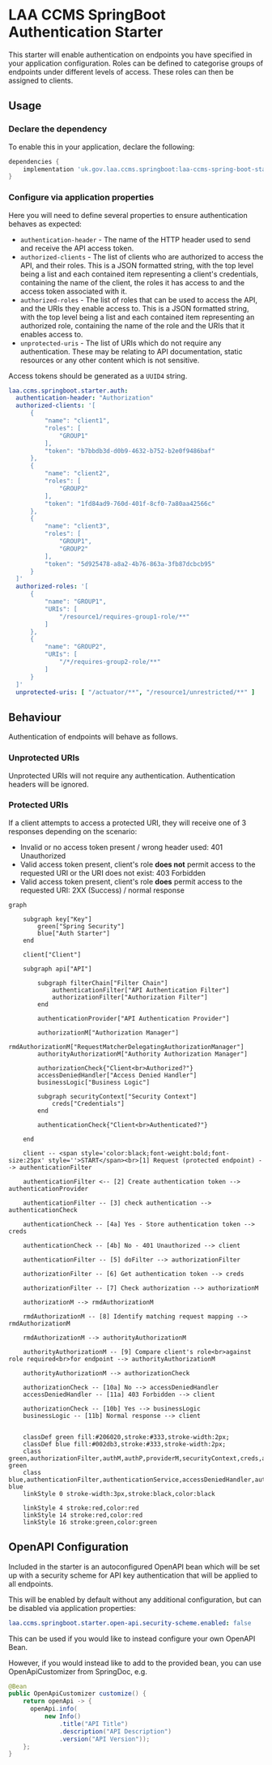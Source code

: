 # LAA CCMS SpringBoot Authentication Starter

This starter will enable authentication on endpoints you have specified in your application configuration.
Roles can be defined to categorise groups of endpoints under different levels of access. These roles can then be assigned
to clients.

## Usage

### Declare the dependency

To enable this in your application, declare the following:

```groovy
dependencies {
    implementation 'uk.gov.laa.ccms.springboot:laa-ccms-spring-boot-starter-auth'
}
```

### Configure via application properties

Here you will need to define several properties to ensure authentication behaves as expected:

- `authentication-header` - The name of the HTTP header used to send and receive the API access token.
- `authorized-clients` - The list of clients who are authorized to access the API, and their roles. This is a JSON formatted string, with the top level being a list and each contained item representing a client's credentials, containing the name of the client, the roles it has access to and the access token associated with it.
- `authorized-roles` - The list of roles that can be used to access the API, and the URIs they enable access to. This is a JSON formatted string, with the top level being a list and each contained item representing an authorized role, containing the name of the role and the URIs that it enables access to.
- `unprotected-uris` - The list of URIs which do not require any authentication. These may be relating to API documentation, static resources or any other content which is not sensitive.

Access tokens should be generated as a `UUID4` string.

```yaml
laa.ccms.springboot.starter.auth:
  authentication-header: "Authorization"
  authorized-clients: '[
      {
          "name": "client1",
          "roles": [
              "GROUP1"
          ],
          "token": "b7bbdb3d-d0b9-4632-b752-b2e0f9486baf"
      },
      {
          "name": "client2",
          "roles": [
              "GROUP2"
          ],
          "token": "1fd84ad9-760d-401f-8cf0-7a80aa42566c"
      },
      {
          "name": "client3",
          "roles": [
              "GROUP1",
              "GROUP2"
          ],
          "token": "5d925478-a8a2-4b76-863a-3fb87dcbcb95"
      }
  ]'
  authorized-roles: '[
      {
          "name": "GROUP1",
          "URIs": [
              "/resource1/requires-group1-role/**"
          ]
      },
      {
          "name": "GROUP2",
          "URIs": [
              "/*/requires-group2-role/**"
          ]
      }
  ]'
  unprotected-uris: [ "/actuator/**", "/resource1/unrestricted/**" ]
```

## Behaviour

Authentication of endpoints will behave as follows.

### Unprotected URIs

Unprotected URIs will not require any authentication. Authentication headers will be ignored.

### Protected URIs

If a client attempts to access a protected URI, they will receive one of 3 responses depending on the scenario:

- Invalid or no access token present / wrong header used: 401 Unauthorized
- Valid access token present, client's role **does not** permit access to the requested URI or the URI does not exist: 403 Forbidden
- Valid access token present, client's role **does** permit access to the requested URI: 2XX (Success) / normal response

```mermaid
graph
    
    subgraph key["Key"]
        green["Spring Security"]
        blue["Auth Starter"]
    end

    client["Client"]
    
    subgraph api["API"]

        subgraph filterChain["Filter Chain"]
            authenticationFilter["API Authentication Filter"]
            authorizationFilter["Authorization Filter"]
        end
        
        authenticationProvider["API Authentication Provider"]
        
        authorizationM["Authorization Manager"]
        rmdAuthorizationM["RequestMatcherDelegatingAuthorizationManager"]
        authorityAuthorizationM["Authority Authorization Manager"]
        
        authorizationCheck{"Client<br>Authorized?"}
        accessDeniedHandler["Access Denied Handler"]
        businessLogic["Business Logic"]

        subgraph securityContext["Security Context"]
            creds["Credentials"]
        end

        authenticationCheck{"Client<br>Authenticated?"}
        
    end
    
    client -- <span style='color:black;font-weight:bold;font-size:25px' style=''>START</span><br>[1] Request (protected endpoint) --> authenticationFilter

    authenticationFilter <-- [2] Create authentication token --> authenticationProvider
    
    authenticationFilter -- [3] check authentication --> authenticationCheck

    authenticationCheck -- [4a] Yes - Store authentication token --> creds
    
    authenticationCheck -- [4b] No - 401 Unauthorized --> client
    
    authenticationFilter -- [5] doFilter --> authorizationFilter

    authorizationFilter -- [6] Get authentication token --> creds

    authorizationFilter -- [7] Check authorization --> authorizationM
    
    authorizationM --> rmdAuthorizationM

    rmdAuthorizationM -- [8] Identify matching request mapping --> rmdAuthorizationM

    rmdAuthorizationM --> authorityAuthorizationM

    authorityAuthorizationM -- [9] Compare client's role<br>against role required<br>for endpoint --> authorityAuthorizationM
    
    authorityAuthorizationM --> authorizationCheck
    
    authorizationCheck -- [10a] No --> accessDeniedHandler
    accessDeniedHandler -- [11a] 403 Forbidden --> client

    authorizationCheck -- [10b] Yes --> businessLogic
    businessLogic -- [11b] Normal response --> client


    classDef green fill:#206020,stroke:#333,stroke-width:2px;
    classDef blue fill:#002db3,stroke:#333,stroke-width:2px;
    class green,authorizationFilter,authM,authP,providerM,securityContext,creds,authorizationM,rmdAuthorizationM,authorizationCheck,authorityAuthorizationM green
    class blue,authenticationFilter,authenticationService,accessDeniedHandler,authenticationCheck blue
    linkStyle 0 stroke-width:3px,stroke:black,color:black
    
    linkStyle 4 stroke:red,color:red
    linkStyle 14 stroke:red,color:red
    linkStyle 16 stroke:green,color:green
```

## OpenAPI Configuration

Included in the starter is an autoconfigured OpenAPI bean which will be set up with a security scheme for API key authentication that will be applied to all endpoints.

This will be enabled by default without any additional configuration, but can be disabled via application properties:

```yaml
laa.ccms.springboot.starter.open-api.security-scheme.enabled: false
```

This can be used if you would like to instead configure your own OpenAPI Bean.

However, if you would instead like to add to the provided bean, you can use OpenApiCustomizer from SpringDoc, e.g.

```java
@Bean
public OpenApiCustomizer customize() {
    return openApi -> {
      openApi.info(
          new Info()
              .title("API Title")
              .description("API Description")
              .version("API Version"));
    };
}
```

